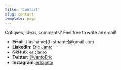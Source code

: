 ```yaml
---
title: 'Contact'
slug: contact
template: page
---
```


Critiques, ideas, comments? Feel free to write an email!

- **Email**: (lastname)(firstname)@gmail.com
- **LinkedIn**: [Eric Janto](https://linkedin.com/in/eric-janto/)
- **GitHub**: [ericjanto](https://github.com/ericjanto/)
- **Twitter**: [@JantoEric](https://twitter.com/JantoEric/)
- **Instagram**: [ericjanto](https://instagram.com/ericjanto/)